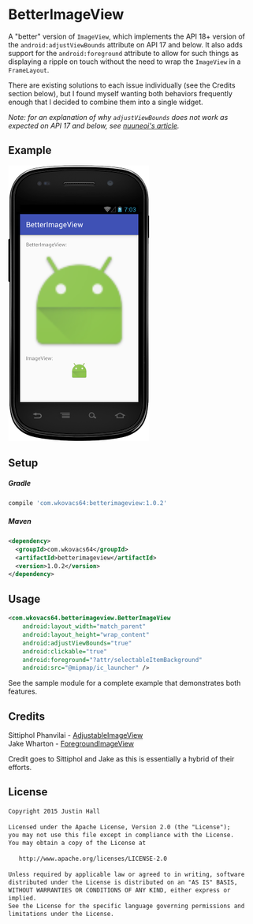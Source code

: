 # BetterImageView

A "better" version of `ImageView`, which implements the API 18+ version of the `android:adjustViewBounds` attribute on API 17 and below. It also adds support for the `android:foreground` attribute to allow for such things as displaying a ripple on touch without the need to wrap the `ImageView` in a `FrameLayout`.

There are existing solutions to each issue individually (see the Credits section below), but I found myself wanting both behaviors frequently enough that I decided to combine them into a single widget.

*Note: for an explanation of why `adjustViewBounds` does not work as expected on API 17 and below, see [nuuneoi's article](http://inthecheesefactory.com/blog/correct-imageview-adjustviewbounds-with-adjustable-imageview/en).*

## Example

![Screenshot on API 16](screenshots/API16.png)

## Setup

##### Gradle

```groovy
compile 'com.wkovacs64:betterimageview:1.0.2'
```

##### Maven

```xml
<dependency>
  <groupId>com.wkovacs64</groupId>
  <artifactId>betterimageview</artifactId>
  <version>1.0.2</version>
</dependency>
```

## Usage

```xml
<com.wkovacs64.betterimageview.BetterImageView
    android:layout_width="match_parent"
    android:layout_height="wrap_content"
    android:adjustViewBounds="true"
    android:clickable="true"
    android:foreground="?attr/selectableItemBackground"
    android:src="@mipmap/ic_launcher" />
```

See the sample module for a complete example that demonstrates both features.

## Credits

Sittiphol Phanvilai - [AdjustableImageView](https://github.com/nuuneoi/AdjustableImageView)  
Jake Wharton - [ForegroundImageView](https://gist.github.com/JakeWharton/0a251d67649305d84e8a)  

Credit goes to Sittiphol and Jake as this is essentially a hybrid of their efforts.

## License

    Copyright 2015 Justin Hall

    Licensed under the Apache License, Version 2.0 (the "License");
    you may not use this file except in compliance with the License.
    You may obtain a copy of the License at

       http://www.apache.org/licenses/LICENSE-2.0

    Unless required by applicable law or agreed to in writing, software
    distributed under the License is distributed on an "AS IS" BASIS,
    WITHOUT WARRANTIES OR CONDITIONS OF ANY KIND, either express or implied.
    See the License for the specific language governing permissions and
    limitations under the License.
